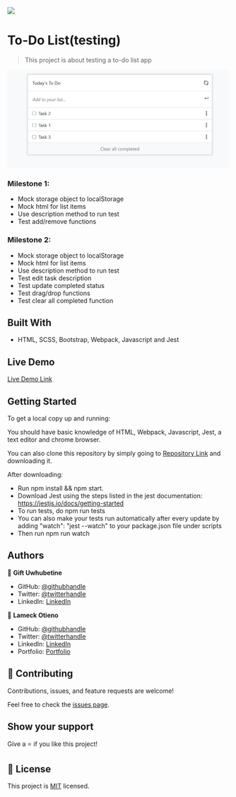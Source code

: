 
![](https://camo.githubusercontent.com/8a4ae3fb98faf74ddf78a6677ceaa6e8872f7f340f569b7c5e1aa9bcc4061d95/68747470733a2f2f696d672e736869656c64732e696f2f62616467652f4d6963726f76657273652d626c756576696f6c6574)

# To-Do List(testing)

> This project is about testing a to-do list app

![screenshot](images/to-do-list-structure.png)

### Milestone 1:

- Mock storage object to localStorage
- Mock html for list items
- Use description method to run test
- Test add/remove functions

### Milestone 2:

- Mock storage object to localStorage
- Mock html for list items
- Use description method to run test
- Test edit task description
- Test update completed status
- Test drag/drop functions
- Test clear all completed function

## Built With
- HTML, SCSS, Bootstrap, Webpack, Javascript and Jest

## Live Demo

[Live Demo Link](https://raw.githack.com/Ghiftee/To-do-list/add-remove/dist/index.html)

## Getting Started

To get a local copy up and running:

You should have basic knowledge of HTML, Webpack, Javascript, Jest, a text editor and chrome browser.

You can also clone this repository by simply going to [Repository Link](https://github.com/Ghiftee/To-do-list/) and downloading it.

After downloading:
- Run npm install && npm start.
- Download Jest using the steps listed in the jest documentation: https://jestjs.io/docs/getting-started
- To run tests, do npm run tests
- You can also make your tests run automatically after every update by adding "watch": "jest --watch" to your package.json file under scripts
- Then run npm run watch

## Authors
👤 **Gift Uwhubetine**

- GitHub: [@githubhandle](https://github.com/ghiftee)
- Twitter: [@twitterhandle](https://twitter.com/i_ghiftee)
- LinkedIn: [LinkedIn](https://linkedin.com/in/giftuwhubetine)

👤 **Lameck Otieno**

* GitHub: [@githubhandle](https://github.com/Lameck1)
* Twitter: [@twitterhandle](https://twitter.com/lameck721)
* LinkedIn: [LinkedIn](https://www.linkedin.com/in/lameck-odhiambo-642b7077/)
* Portfolio: [Portfolio](https://lameck.me)


## 🤝 Contributing

Contributions, issues, and feature requests are welcome!

Feel free to check the [issues page](../../issues/).

## Show your support

Give a ⭐️ if you like this project!

## 📝 License

This project is [MIT](./MIT.md) licensed.
